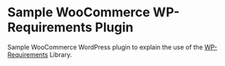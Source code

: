 # Sample WooCommerce WP-Requirements Plugin

Sample WooCommerce WordPress plugin to explain the use of the [WP-Requirements][1]
Library.

[1]: https://github.com/dsawardekar/wp-requirements
